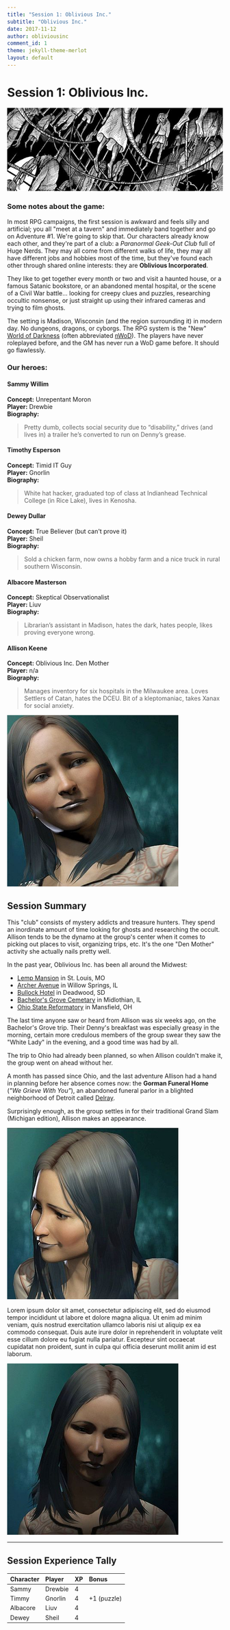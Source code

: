 ```yaml
---
title: "Session 1: Oblivious Inc."
subtitle: "Oblivious Inc."
date: 2017-11-12
author: obliviousinc
comment_id: 1
theme: jekyll-theme-merlot
layout: default
---
```


# Session 1: Oblivious Inc.

![Ropes](/assets/img/hdr/ropes.jpg)

### Some notes about the game:

In most RPG campaigns, the first session is awkward and feels silly and artificial; you all "meet at a tavern" and immediately band together and go on Adventure #1.  We're going to skip that.  Our characters already know each other, and they're part of a club:  a *Paranormal Geek-Out Club* full of Huge Nerds.  They may all come from different walks of life, they may all have different jobs and hobbies most of the time, but they've found each other through shared online interests: they are **Oblivious Incorporated**.

They like to get together every month or two and visit a haunted house, or a famous Satanic bookstore, or an abandoned mental hospital, or the scene of a Civil War battle... looking for creepy clues and puzzles, researching occultic nonsense, or just straight up using their infrared cameras and trying to film ghosts.

The setting is Madison, Wisconsin (and the region surrounding it) in modern day.  No dungeons, dragons, or cyborgs.  The RPG system is the "New" [World of Darkness](http://whitewolf.wikia.com/wiki/World_of_Darkness) (often abbreviated [nWoD](https://www.google.com/search?q=nwod)).  The players have never roleplayed before, and the GM has never run a WoD game before.  It should go flawlessly.

### Our heroes:

#### Sammy Willim

**Concept:**  Unrepentant Moron  
**Player:**  Drewbie  
**Biography:**
> Pretty dumb, collects social security due to “disability,” drives (and lives in) a trailer he’s converted to run on Denny’s grease.

#### Timothy Esperson

**Concept:**  Timid IT Guy  
**Player:**  Gnorlin  
**Biography:**
> White hat hacker, graduated top of class at Indianhead Technical College (in Rice Lake), lives in Kenosha.

#### Dewey Dullar

**Concept:**  True Believer (but can't prove it)  
**Player:**  Sheil  
**Biography:**
> Sold a chicken farm, now owns a hobby farm and a nice truck in rural southern Wisconsin.

#### Albacore Masterson

**Concept:**  Skeptical Observationalist  
**Player:**  Liuv  
**Biography:**
> Librarian’s assistant in Madison, hates the dark, hates people, likes proving everyone wrong.

#### Allison Keene

**Concept:**  Oblivious Inc. Den Mother  
**Player:**  n/a  
**Biography:**
> Manages inventory for six hospitals in the Milwaukee area.  Loves Settlers of Catan, hates the DCEU.  Bit of a kleptomaniac, takes Xanax for social anxiety.

![Allison](/assets/img/npc/sm/allison1.jpg)

## Session Summary

This "club" consists of mystery addicts and treasure hunters.  They spend an inordinate amount of time looking for ghosts and researching the occult.  Allison tends to be the dynamo at the group's center when it comes to picking out places to visit, organizing trips, etc.  It's the one "Den Mother" activity she actually nails pretty well.

In the past year, Oblivious Inc. has been all around the Midwest:

* [Lemp Mansion](https://the-line-up.com/lemp-family-mansion) in St. Louis, MO
* [Archer Avenue](https://www.ranker.com/list/most-haunted-road-archer-avenue/sabrina-ithal) in Willow Springs, IL
* [Bullock Hotel](http://www.hauntedhouses.com/states/sd/bullock_hotel.htm) in Deadwood, SD
* [Bachelor's Grove Cemetary](https://www.prairieghosts.com/bachgrov.html) in Midlothian, IL
* [Ohio State Reformatory](http://www.deadohio.com/mansfieldreformatory.htm) in Mansfield, OH

The last time anyone saw or heard from Allison was six weeks ago, on the Bachelor's Grove trip.  Their Denny's breakfast was especially greasy in the morning, certain more credulous members of the group swear they saw the "White Lady" in the evening, and a good time was had by all.

The trip to Ohio had already been planned, so when Allison couldn't make it, the group went on ahead without her.

A month has passed since Ohio, and the last adventure Allison had a hand in planning before her absence comes now:  the **Gorman Funeral Home** (*"We Grieve With You"*), an abandoned funeral parlor in a blighted neighborhood of Detroit called [Delray](https://detroit.curbed.com/2018/5/3/17314922/the-origins-demise-delray).

Surprisingly enough, as the group settles in for their traditional Grand Slam (Michigan edition), Allison makes an appearance.

![Allison](/assets/img/npc/sm/allison2.jpg)

Lorem ipsum dolor sit amet, consectetur adipiscing elit, sed do eiusmod tempor incididunt ut labore et dolore magna aliqua. Ut enim ad minim veniam, quis nostrud exercitation ullamco laboris nisi ut aliquip ex ea commodo consequat. Duis aute irure dolor in reprehenderit in voluptate velit esse cillum dolore eu fugiat nulla pariatur. Excepteur sint occaecat cupidatat non proident, sunt in culpa qui officia deserunt mollit anim id est laborum.

![Allison](/assets/img/npc/sm/allison4.jpg)

* * *

## Session Experience Tally

| Character | Player  | XP  | Bonus       |
|:--------- |:------- |:--- |:----------- |
| Sammy     | Drewbie | 4   |             |
| Timmy     | Gnorlin | 4   | +1 (puzzle) |
| Albacore  | Liuv    | 4   |             |
| Dewey     | Sheil   | 4   |             |